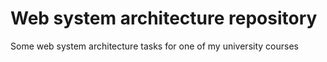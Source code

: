 # Web system architecture repository
Some web system architecture tasks for one of my university courses
